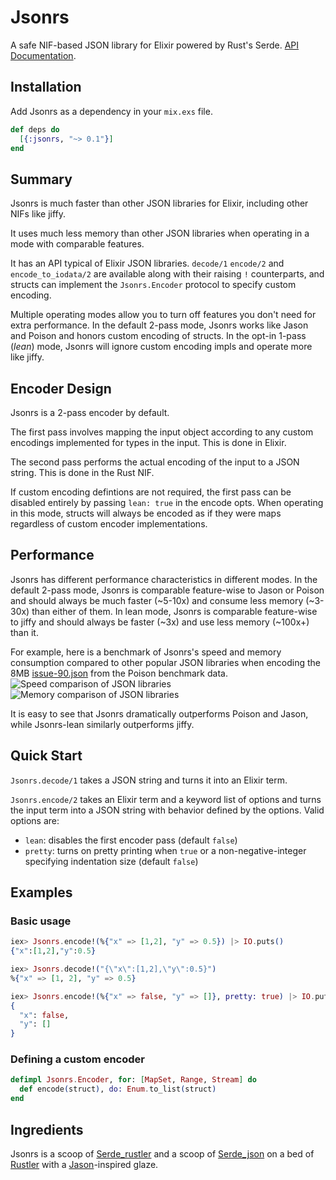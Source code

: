 # Jsonrs

A safe NIF-based JSON library for Elixir powered by Rust's Serde. [API Documentation](https://hexdocs.pm/jsonrs/Jsonrs.html).

## Installation

Add Jsonrs as a dependency in your `mix.exs` file.

```elixir
def deps do
  [{:jsonrs, "~> 0.1"}]
end
```

## Summary

Jsonrs is much faster than other JSON libraries for Elixir, including other NIFs like jiffy.

It uses much less memory than other JSON libraries when operating in a mode with comparable features.

It has an API typical of Elixir JSON libraries. `decode/1` `encode/2` and `encode_to_iodata/2` are available along with their raising `!` counterparts, and structs can implement the `Jsonrs.Encoder` protocol to specify custom encoding.

Multiple operating modes allow you to turn off features you don't need for extra performance. In the default 2-pass mode, Jsonrs works like Jason and Poison and honors custom encoding of structs. In the opt-in 1-pass (_lean_) mode, Jsonrs will ignore custom encoding impls and operate more like jiffy.

## Encoder Design

Jsonrs is a 2-pass encoder by default.

The first pass involves mapping the input object according to any custom encodings implemented for types in the input. This is done in Elixir.

The second pass performs the actual encoding of the input to a JSON string. This is done in the Rust NIF.

If custom encoding defintions are not required, the first pass can be disabled entirely by passing `lean: true` in the encode opts. When operating in this mode, structs will always be encoded as if they were maps regardless of custom encoder implementations.

## Performance

Jsonrs has different performance characteristics in different modes.
In the default 2-pass mode, Jsonrs is comparable feature-wise to Jason or Poison and should always be much faster (~5-10x) and consume less memory (~3-30x) than either of them.
In lean mode, Jsonrs is comparable feature-wise to jiffy and should always be faster (~3x) and use less memory (~100x+) than it.

For example, here is a benchmark of Jsonrs's speed and memory consumption compared to other popular JSON libraries when encoding the 8MB [issue-90.json](https://github.com/devinus/poison/blob/a4208a6252f4e58fbcc8d9fd2f4f64c99e974cc8/bench/data/issue-90.json) from the Poison benchmark data.
![Speed comparison of JSON libraries](https://raw.githubusercontent.com/benhaney/Jsonrs/bd8a008bcee93a0418646e4a8b32b8e26492fe97/bench-speed.png)
![Memory comparison of JSON libraries](https://raw.githubusercontent.com/benhaney/Jsonrs/bd8a008bcee93a0418646e4a8b32b8e26492fe97/bench-memory.png)

It is easy to see that Jsonrs dramatically outperforms Poison and Jason, while Jsonrs-lean similarly outperforms jiffy.

## Quick Start

`Jsonrs.decode/1` takes a JSON string and turns it into an Elixir term.

`Jsonrs.encode/2` takes an Elixir term and a keyword list of options and turns the input term into a JSON string with behavior defined by the options. Valid options are:
* `lean`: disables the first encoder pass (default `false`)
* `pretty`: turns on pretty printing when `true` or a non-negative-integer specifying indentation size (default `false`)

## Examples

### Basic usage
```elixir
iex> Jsonrs.encode!(%{"x" => [1,2], "y" => 0.5}) |> IO.puts()
{"x":[1,2],"y":0.5}

iex> Jsonrs.decode!("{\"x\":[1,2],\"y\":0.5}")
%{"x" => [1, 2], "y" => 0.5}

iex> Jsonrs.encode!(%{"x" => false, "y" => []}, pretty: true) |> IO.puts()
{
  "x": false,
  "y": []
}
```

### Defining a custom encoder

```elixir
defimpl Jsonrs.Encoder, for: [MapSet, Range, Stream] do
  def encode(struct), do: Enum.to_list(struct)
end
```

## Ingredients

Jsonrs is a scoop of [Serde_rustler](https://github.com/sunny-g/serde_rustler) and a scoop of [Serde_json](https://github.com/serde-rs/json) on a bed of [Rustler](https://github.com/rusterlium/rustler) with a [Jason](https://github.com/michalmuskala/jason)-inspired glaze.
